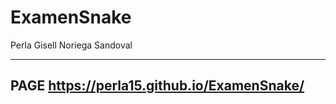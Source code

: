 # ExamenSnake
 
Perla Gisell Noriega Sandoval

---------------------------------------
PAGE
https://perla15.github.io/ExamenSnake/
---------------------------------------
